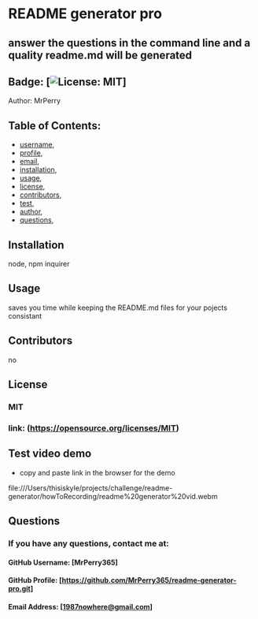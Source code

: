 
  # README generator pro
## answer the questions in the command line and a quality readme.md will be generated
  
## Badge: [![License: MIT](https://img.shields.io/badge/License-MIT-yellow.svg)]

Author: MrPerry

## Table of Contents:
- [username](#username),
- [profile](#profile),
- [email](#email),
- [installation](#installation),
- [usage](#usage),
- [license](#license),
- [contributors](#contributors),
- [test](#test),
- [author](#author),
- [questions](#questions),

## Installation
node, npm inquirer

## Usage
saves you time while keeping the README.md files for your pojects consistant

## Contributors
no

## License
### MIT
### link: (https://opensource.org/licenses/MIT)

## Test video demo
- copy and paste link in the browser for the demo

file:///Users/thisiskyle/projects/challenge/readme-generator/howToRecording/readme%20generator%20vid.webm


## Questions

### If you have any questions, contact me at:

#### GitHub Username: [MrPerry365]

#### GitHub Profile: [https://github.com/MrPerry365/readme-generator-pro.git]

#### Email Address: [1987nowhere@gmail.com]

